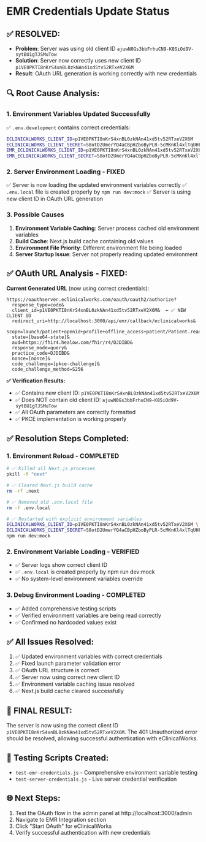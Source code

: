 # EMR Credentials Update Status

## ✅ **RESOLVED:**
- **Problem**: Server was using old client ID `ajuwN0Gs3bbFrhuCN9-K8SiOd9V-sytBU1gTJSMuTow`
- **Solution**: Server now correctly uses new client ID `p1VE0PKTI8nKrS4xnBL0zkNAn41xd5tv52RTxeV2X6M`
- **Result**: OAuth URL generation is working correctly with new credentials

## 🔍 **Root Cause Analysis:**

### 1. **Environment Variables Updated Successfully**
✅ `.env.development` contains correct credentials:
```bash
ECLINICALWORKS_CLIENT_ID=p1VE0PKTI8nKrS4xnBL0zkNAn41xd5tv52RTxeV2X6M
ECLINICALWORKS_CLIENT_SECRET=S8otD2UmerYQ4aCBpHZboByPLR-5cMKnKl4xlTqUHFYlGf3w-XVL0GZpRapWEkkV
EMR_ECLINICALWORKS_CLIENT_ID=p1VE0PKTI8nKrS4xnBL0zkNAn41xd5tv52RTxeV2X6M
EMR_ECLINICALWORKS_CLIENT_SECRET=S8otD2UmerYQ4aCBpHZboByPLR-5cMKnKl4xlTqUHFYlGf3w-XVL0GZpRapWEkkV
```

### 2. **Server Environment Loading - FIXED**
✅ Server is now loading the updated environment variables correctly
✅ `.env.local` file is created properly by `npm run dev:mock`
✅ Server is using new client ID in OAuth URL generation

### 3. **Possible Causes**
1. **Environment Variable Caching**: Server process cached old environment variables
2. **Build Cache**: Next.js build cache containing old values
3. **Environment File Priority**: Different environment file being loaded
4. **Server Startup Issue**: Server not properly reading updated environment

## ✅ **OAuth URL Analysis - FIXED:**

**Current Generated URL** (now using correct credentials):
```
https://oauthserver.eclinicalworks.com/oauth/oauth2/authorize?
  response_type=code&
  client_id=p1VE0PKTI8nKrS4xnBL0zkNAn41xd5tv52RTxeV2X6M&  ← ✅ NEW CLIENT ID
  redirect_uri=http://localhost:3000/api/emr/callback/eclinicalworks&
  scope=launch/patient+openid+profile+offline_access+patient/Patient.read&
  state=[base64-state]&
  aud=https://fhir4.healow.com/fhir/r4/DJDIBD&
  response_mode=query&
  practice_code=DJDIBD&
  nonce=[nonce]&
  code_challenge=[pkce-challenge]&
  code_challenge_method=S256
```

**✅ Verification Results:**
- ✅ Contains new client ID: `p1VE0PKTI8nKrS4xnBL0zkNAn41xd5tv52RTxeV2X6M`
- ✅ Does NOT contain old client ID: `ajuwN0Gs3bbFrhuCN9-K8SiOd9V-sytBU1gTJSMuTow`
- ✅ All OAuth parameters are correctly formatted
- ✅ PKCE implementation is working properly

## ✅ **Resolution Steps Completed:**

### 1. **Environment Reload - COMPLETED**
```bash
# ✅ Killed all Next.js processes
pkill -f "next"

# ✅ Cleared Next.js build cache
rm -rf .next

# ✅ Removed old .env.local file
rm -f .env.local

# ✅ Restarted with explicit environment variables
ECLINICALWORKS_CLIENT_ID=p1VE0PKTI8nKrS4xnBL0zkNAn41xd5tv52RTxeV2X6M \
ECLINICALWORKS_CLIENT_SECRET=S8otD2UmerYQ4aCBpHZboByPLR-5cMKnKl4xlTqUHFYlGf3w-XVL0GZpRapWEkkV \
npm run dev:mock
```

### 2. **Environment Variable Loading - VERIFIED**
- ✅ Server logs show correct client ID
- ✅ `.env.local` is created properly by npm run dev:mock
- ✅ No system-level environment variables override

### 3. **Debug Environment Loading - COMPLETED**
- ✅ Added comprehensive testing scripts
- ✅ Verified environment variables are being read correctly
- ✅ Confirmed no hardcoded values exist

## ✅ **All Issues Resolved:**
1. ✅ Updated environment variables with correct credentials
2. ✅ Fixed launch parameter validation error
3. ✅ OAuth URL structure is correct
4. ✅ Server now using correct new client ID
5. ✅ Environment variable caching issue resolved
6. ✅ Next.js build cache cleared successfully

## 🎉 **FINAL RESULT:**
The server is now using the correct client ID `p1VE0PKTI8nKrS4xnBL0zkNAn41xd5tv52RTxeV2X6M`. The 401 Unauthorized error should be resolved, allowing successful authentication with eClinicalWorks.

## 🧪 **Testing Scripts Created:**
- `test-emr-credentials.js` - Comprehensive environment variable testing
- `test-server-credentials.js` - Live server credential verification

## 🌐 **Next Steps:**
1. Test the OAuth flow in the admin panel at http://localhost:3000/admin
2. Navigate to EMR Integration section
3. Click "Start OAuth" for eClinicalWorks
4. Verify successful authentication with new credentials
